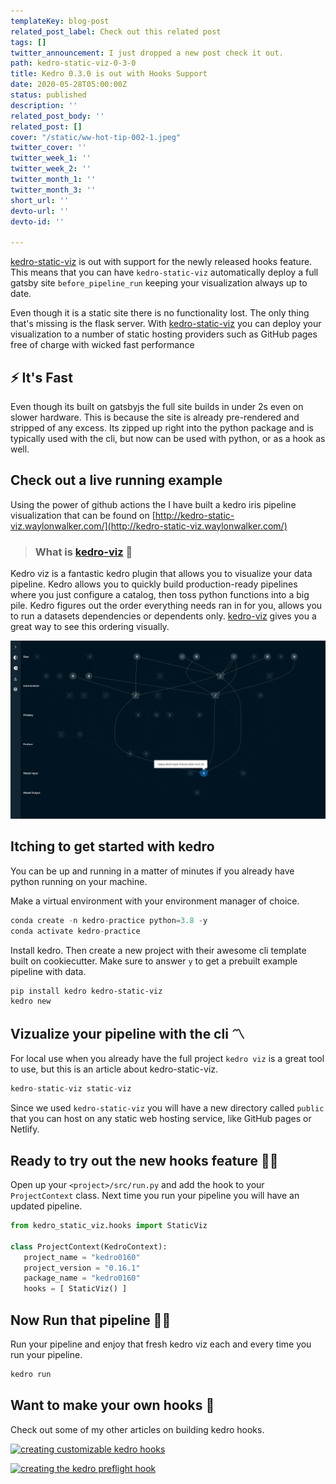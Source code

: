 ```yaml
---
templateKey: blog-post
related_post_label: Check out this related post
tags: []
twitter_announcement: I just dropped a new post check it out.
path: kedro-static-viz-0-3-0
title: Kedro 0.3.0 is out with Hooks Support
date: 2020-05-28T05:00:00Z
status: published
description: ''
related_post_body: ''
related_post: []
cover: "/static/ww-hot-tip-002-1.jpeg"
twitter_cover: ''
twitter_week_1: ''
twitter_week_2: ''
twitter_month_1: ''
twitter_month_3: ''
short_url: ''
devto-url: ''
devto-id: ''

---
```

[kedro-static-viz](https://github.com/WaylonWalker/kedro-static-viz) is out with support for the newly released hooks feature.  This means that you can have `kedro-static-viz` automatically deploy a full gatsby site `before_pipeline_run` keeping your visualization always up to date.

Even though it is a static site there is no functionality lost.  The only thing that's missing is the flask server.  With [kedro-static-viz](https://github.com/WaylonWalker/kedro-static-viz) you can deploy your visualization to a number of static hosting providers such as GitHub pages free of charge with wicked fast performance

## ⚡ It's Fast

Even though its built on gatsbyjs the full site builds in under 2s even on slower hardware.  This is because the site is already pre-rendered and stripped of any excess.  Its zipped up right into the python package and is typically used with the cli, but now can be used with python, or as a hook as well.

## Check out a live running example

Using the power of github actions the I have built a kedro iris pipeline visualization that can be found on [http://kedro-static-viz.waylonwalker.com/](http://kedro-static-viz.waylonwalker.com/)

> ### What is [kedro-viz](https://github.com/quantumblacklabs/kedro-viz) 🤔

Kedro viz is a fantastic kedro plugin that allows you to visualize your data pipeline.  Kedro allows you to quickly build production-ready pipelines where you just configure a catalog, then toss python functions into a big pile.  Kedro figures out the order everything needs ran in for you, allows you to run a datasets dependencies or dependents only.  [kedro-viz](https://github.com/quantumblacklabs/kedro-viz) gives you a great way to see this ordering visually.

![a visualization of a kedro data pipeline featuring data and functions flowing together.](/static/pipeline_visualisation-1.png "kedro visualization")

## Itching to get started with kedro

You can be up and running in a matter of minutes if you already have python running on your machine.

Make a virtual environment with your environment manager of choice.
``` python
conda create -n kedro-practice python=3.8 -y
conda activate kedro-practice
```

Install kedro. Then create a new project with their awesome cli template built on cookiecutter. Make sure to answer `y` to get a prebuilt example pipeline with data.

```
pip install kedro kedro-static-viz
kedro new
```

## Vizualize your pipeline with the cli 〽

For local use when you already have the full project `kedro viz` is a great tool to use, but this is an article about kedro-static-viz.

``` python
kedro-static-viz static-viz
```

Since we used `kedro-static-viz` you will have a new directory called `public` that you can host on any static web hosting service, like GitHub pages or Netlify.

## Ready to try out the new hooks feature 🙋‍♀️


Open up your `<project>/src/run.py` and add the hook to your `ProjectContext` class.  Next time you run your pipeline you will have an updated pipeline.
  

``` python
from kedro_static_viz.hooks import StaticViz

class ProjectContext(KedroContext):
   project_name = "kedro0160"
   project_version = "0.16.1"
   package_name = "kedro0160"
   hooks = [ StaticViz() ]
```

## Now Run that pipeline 🏃‍♀️
  
  
Run your pipeline and enjoy that fresh kedro viz each and every time you run your pipeline.

``` bash
kedro run
```
  
## Want to make your own hooks 🎣

Check out some of my other articles on building kedro hooks.
  
[![creating customizable kedro hooks](https://waylonwalker.com/configurable-kedro-hooks.png)](https://waylonwalker.com/blog/kedro-class-hooks/)

  
[![creating the kedro preflight hook](https://waylonwalker.com/kedro-hooks.png)](https://waylonwalker.com/blog/creating-the-kedro-preflight-hook/)